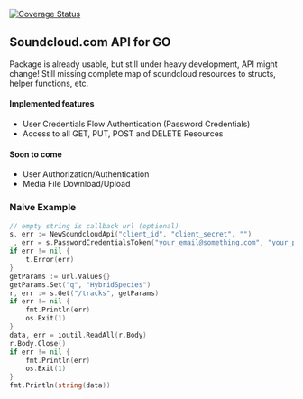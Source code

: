 [![Coverage Status](https://coveralls.io/repos/njasm/gosound/badge.svg?branch=master)](https://coveralls.io/r/njasm/gosound?branch=master)

## Soundcloud.com API for GO

Package is already usable, but still under heavy development, API might change!
Still missing complete map of soundcloud resources to structs, helper functions, etc.

#### Implemented features 

* User Credentials Flow Authentication (Password Credentials)
* Access to all GET, PUT, POST and DELETE Resources

#### Soon to come

* User Authorization/Authentication
* Media File Download/Upload

### Naive Example

```go
// empty string is callback url (optional)
s, err := NewSoundcloudApi("client_id", "client_secret", "")
_, err = s.PasswordCredentialsToken("your_email@something.com", "your_password")
if err != nil {
    t.Error(err)
}
getParams := url.Values{}
getParams.Set("q", "HybridSpecies")
r, err := s.Get("/tracks", getParams)
if err != nil {
    fmt.Println(err)
    os.Exit(1)
}
data, err = ioutil.ReadAll(r.Body)
r.Body.Close()
if err != nil {
    fmt.Println(err)
    os.Exit(1)
}
fmt.Println(string(data))
```